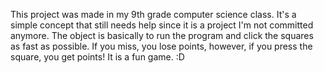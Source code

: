 This project was made in my 9th grade computer science class. It's a simple concept that still needs help since it is a project I'm not committed anymore. The object is basically to run the program and click the squares as fast as possible. If you miss, you lose points, however, if you press the square, you get points! It is a fun game. :D
